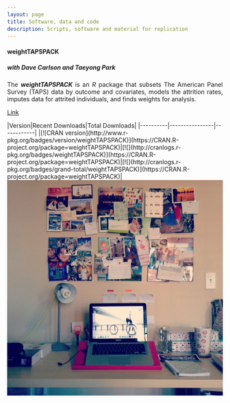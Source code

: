 ```yaml
---
layout: page
title: Software, data and code
description: Scripts, software and material for replication
---
```


<section>
	<h4> weightTAPSPACK</h4>
	<h5> with Dave Carlson and Taeyong Park</h5>
	<div class="box alt">
	<div class="row uniform 100%">
	<div class="8u">
	<p align="justify">
The <em><strong>weightTAPSPACK</strong></em> is an <em>R</em> package that subsets The American Panel Survey (TAPS) data by outcome and covariates, models the attrition rates, imputes data for attrited individuals, and finds weights for analysis.
</p>
<p class="icon fa-star"> <a href="https://cran.r-project.org/web/packages/weightTAPSPACK/index.html">Link</a></p>
|Version|Recent Downloads|Total Downloads|
|----------|----------------|------------|
|[![CRAN version](http://www.r-pkg.org/badges/version/weightTAPSPACK)](https://CRAN.R-project.org/package=weightTAPSPACK)|[![](http://cranlogs.r-pkg.org/badges/weightTAPSPACK)](https://CRAN.R-project.org/package=weightTAPSPACK)|[![](http://cranlogs.r-pkg.org/badges/grand-total/weightTAPSPACK)](https://CRAN.R-project.org/package=weightTAPSPACK)|
	</div>
	<div class="4u">
	<span class="image fit"><img src="assets/images/laptop.jpg" alt="" /></span>
	</div>
	</div>
	</div>

</section>
